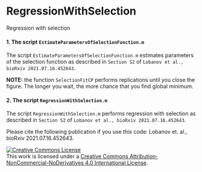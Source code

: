 # RegressionWithSelection
Regression with selection

#### 1. The script `EstimateParametersOfSelectionFunction.m`
The script `EstimateParametersOfSelectionFunction.m` estimates parameters of the selection function as described in `Section S2` of `Lobanov et al., bioRxiv 2021.07.16.452643`.

**NOTE:** the function `SelectionFitCP` performs replications until you close the figure. The longer you wait, the more chance that you find global minimum.

#### 2. The script `RegressionWithSelection.m`
The script `RegressionWithSelection.m` performs regression with selection as described in `Section S2` of `Lobanov et al., bioRxiv 2021.07.16.452643`.

Please cite the following publication if you use this code:
Lobanov et. al., bioRxiv 2021.07.16.452643.

<a rel="license" href="http://creativecommons.org/licenses/by-nc-nd/4.0/"><img alt="Creative Commons License" style="border-width:0" src="https://i.creativecommons.org/l/by-nc-nd/4.0/88x31.png" /></a><br />This work is licensed under a <a rel="license" href="http://creativecommons.org/licenses/by-nc-nd/4.0/">Creative Commons Attribution-NonCommercial-NoDerivatives 4.0 International License</a>.
